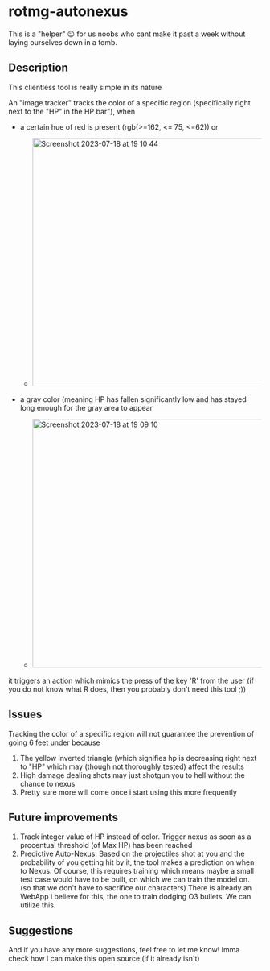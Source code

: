 # rotmg-autonexus
This is a "helper" 😉 for us noobs who cant make it past a week without laying ourselves down in a tomb. 

## Description
This clientless tool is really simple in its nature


An "image tracker" tracks the color of a specific region (specifically right next to the "HP" in the HP bar"), when 
- a certain hue of red is present (rgb(>=162, <= 75, <=62)) or
  - <img width="493" alt="Screenshot 2023-07-18 at 19 10 44" src="https://github.com/aimanalrafi/rotmg-autonexus/assets/80934568/16cf8022-06ab-4988-899d-47d78f82d05b">
 
- a gray color (meaning HP has fallen significantly low and has stayed long enough for the gray area to appear
  - <img width="494" alt="Screenshot 2023-07-18 at 19 09 10" src="https://github.com/aimanalrafi/rotmg-autonexus/assets/80934568/6042b6c7-ed4b-424b-bc37-bcb173a01be1">

it triggers an action which mimics the press of the key 'R' from the user (if you do not know what R does, then you probably don't need this tool ;))

## Issues
Tracking the color of a specific region will not guarantee the prevention of going 6 feet under because
1. The yellow inverted triangle (which signifies hp is decreasing right next to "HP" which may (though not thoroughly tested) affect the results
2. High damage dealing shots may just shotgun you to hell without the chance to nexus
3. Pretty sure more will come once i start using this more frequently

## Future improvements
1. Track integer value of HP instead of color. Trigger nexus as soon as a procentual threshold (of Max HP) has been reached
2. Predictive Auto-Nexus: Based on the projectiles shot at you and the probability of you getting hit by it, the tool makes a prediction on when to Nexus. Of course, this requires training which means maybe a small test case would have to be built, on which we can train the model on. (so that we don't have to sacrifice our characters) There is already an WebApp i believe for this, the one to train dodging O3 bullets. We can utilize this.

## Suggestions
And if you have any more suggestions, feel free to let me know! Imma check how I can make this open source (if it already isn't)
